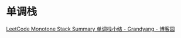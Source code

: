 # 单调栈

[LeetCode Monotone Stack Summary 单调栈小结 - Grandyang - 博客园](https://www.cnblogs.com/grandyang/p/8887985.html)
